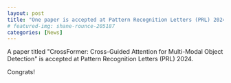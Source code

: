 ```yaml
---
layout: post
title: "One paper is accepted at Pattern Recognition Letters (PRL) 2024"
# featured-img: shane-rounce-205187
categories: [News]
---
```


A paper titled "CrossFormer: Cross-Guided Attention for Multi-Modal Object Detection" is accepted at Pattern Recognition Letters (PRL) 2024.

Congrats!
